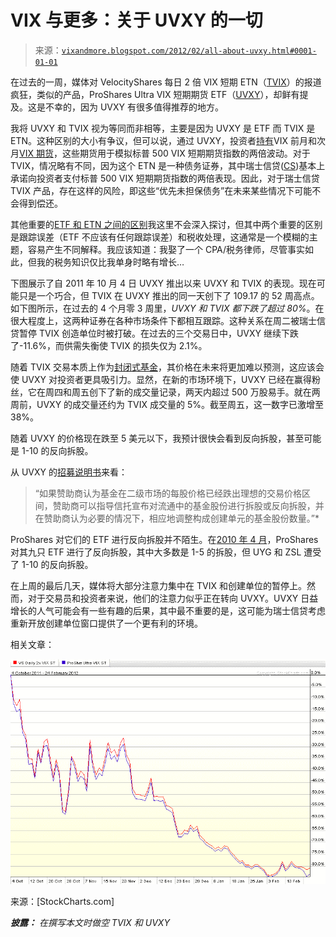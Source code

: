 <!--yml

分类：未分类

日期：2024-05-18 16:38:15

-->

# VIX 与更多：关于 UVXY 的一切

> 来源：[`vixandmore.blogspot.com/2012/02/all-about-uvxy.html#0001-01-01`](http://vixandmore.blogspot.com/2012/02/all-about-uvxy.html#0001-01-01)

在过去的一周，媒体对 VelocityShares 每日 2 倍 VIX 短期 ETN（[TVIX](http://vixandmore.blogspot.com/search/label/TVIX)）的报道疯狂，类似的产品，ProShares Ultra VIX 短期期货 ETF（[UVXY](http://vixandmore.blogspot.com/search/label/UVXY)），却鲜有提及。这是不幸的，因为 UVXY 有很多值得推荐的地方。

我将 UVXY 和 TVIX 视为等同而非相等，主要是因为 UVXY 是 ETF 而 TVIX 是 ETN。这种区别的大小有争议，但可以说，通过 UVXY，投资者[持有](http://www.proshares.com/funds/uvxy_daily_holdings.html)VIX 前月和次月[VIX 期货](http://vixandmore.blogspot.com/search/label/VIX%20futures)，这些期货用于模拟标普 500 VIX 短期期货指数的两倍波动。对于 TVIX，情况略有不同，因为这个 ETN 是一种债务证券，其中瑞士信贷([CS](http://vixandmore.blogspot.com/search/label/CS))基本上承诺向投资者支付标普 500 VIX 短期期货指数的两倍表现。因此，对于瑞士信贷 TVIX 产品，存在这样的风险，即这些“优先未担保债务”在未来某些情况下可能不会得到偿还。

其他重要的[ETF 和 ETN 之间的区别](http://en.wikipedia.org/wiki/Exchange-traded_note)我这里不会深入探讨，但其中两个重要的区别是跟踪误差（ETF 不应该有任何跟踪误差）和税收处理，这通常是一个模糊的主题，容易产生不同解释。我应该知道：我娶了一个 CPA/税务律师，尽管事实如此，但我的税务知识仅比我单身时略有增长…

下图展示了自 2011 年 10 月 4 日 UVXY 推出以来 UVXY 和 TVIX 的表现。现在可能只是一个巧合，但 TVIX 在 UVXY 推出的同一天创下了 109.17 的 52 周高点。如下图所示，在过去的 4 个月零 3 周里，*UVXY 和 TVIX 都下跌了超过 80%*。在很大程度上，这两种证券在各种市场条件下都相互跟踪。这种关系在周二被瑞士信贷暂停 TVIX 创造单位时被打破。在过去的三个交易日中，UVXY 继续下跌了-11.6%，而供需失衡使 TVIX 的损失仅为 2.1%。

随着 TVIX 交易本质上作为[封闭式基金](http://vixandmore.blogspot.com/search/label/closed-end%20funds)，其价格在未来将更加难以预测，这应该会使 UVXY 对投资者更具吸引力。显然，在新的市场环境下，UVXY 已经在赢得粉丝，它在周四和周五创下了新的成交量记录，两天内超过 500 万股易手。就在两周前，UVXY 的成交量还约为 TVIX 成交量的 5%。截至周五，这一数字已激增至 38%。

随着 UVXY 的价格现在跌至 5 美元以下，我预计很快会看到反向拆股，甚至可能是 1-10 的反向拆股。

从 UVXY 的[招募说明书](http://www.proshares.com/media/documents/ProSharesCommodityCurrencyProspectus.pdf)来看：

> “如果赞助商认为基金在二级市场的每股价格已经跌出理想的交易价格区间，赞助商可以指导信托宣布对流通中的基金股份进行拆股或反向拆股，并在赞助商认为必要的情况下，相应地调整构成创建单元的基金股份数量。”*

ProShares 对它们的 ETF 进行反向拆股并不陌生。在[2010 年 4 月](http://www.proshares.com/resources/news/proshares_announces_reverse_share_splits_of_nine_etfs.html)，ProShares 对其九只 ETF 进行了反向拆股，其中大多数是 1-5 的拆股，但 UYG 和 ZSL 遭受了 1-10 的反向拆股。

在上周的最后几天，媒体将大部分注意力集中在 TVIX 和创建单位的暂停上。然而，对于交易员和投资者来说，他们的注意力似乎正在转向 UVXY。UVXY 日益增长的人气可能会有一些有趣的后果，其中最不重要的是，这可能为瑞士信贷考虑重新开放创建单位窗口提供了一个更有利的环境。

相关文章：

![图片](img/164649eb51f573dcf141ccd47b493610.png)

来源：[StockCharts.com]

***披露：*** *在撰写本文时做空 TVIX 和 UVXY*
